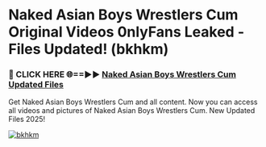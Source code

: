 # Naked Asian Boys Wrestlers Cum Original Videos 0nlyFans Leaked - Files Updated! (bkhkm)

<h3>🔴 CLICK HERE 🌐==►► <a href="https://tinyurl.com/up5wt9bj" rel="nofollow">Naked Asian Boys Wrestlers Cum Updated Files</a></h3>

Get Naked Asian Boys Wrestlers Cum and all content. Now you can access all videos and pictures of Naked Asian Boys Wrestlers Cum. New Updated Files 2025!

[![bkhkm](https://i.imgur.com/ABiUzMV.gif)](https://tinyurl.com/up5wt9bj)
